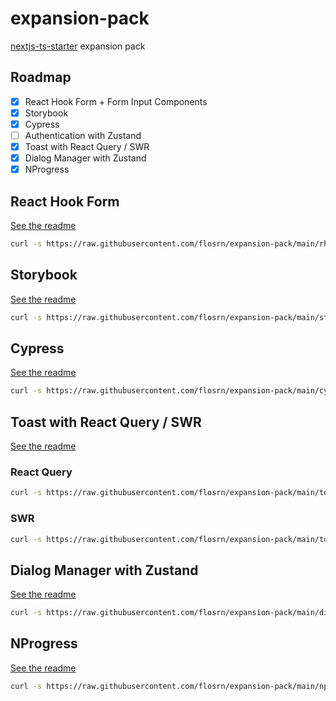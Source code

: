 # expansion-pack

[nextjs-ts-starter](https://github.com/flosrn/nextjs-ts-starter) 
expansion pack


## Roadmap

- [x] React Hook Form + Form Input Components
- [x] Storybook
- [x] Cypress
- [ ] Authentication with Zustand
- [X] Toast with React Query / SWR
- [x] Dialog Manager with Zustand
- [x] NProgress

## React Hook Form

[See the readme](https://github.com/flosrn/expansion-pack/blob/main/rhf/README.md)

```bash
curl -s https://raw.githubusercontent.com/flosrn/expansion-pack/main/rhf/trigger.sh | bash -s
```

## Storybook

[See the readme](https://github.com/flosrn/expansion-pack/blob/main/storybook/README.md)

```bash
curl -s https://raw.githubusercontent.com/flosrn/expansion-pack/main/storybook/trigger.sh | bash -s
```

## Cypress

[See the readme](https://github.com/flosrn/expansion-pack/blob/main/cypress/README.md)

```bash
curl -s https://raw.githubusercontent.com/flosrn/expansion-pack/main/cypress/trigger.sh | bash -s
```

## Toast with React Query / SWR

[See the readme](https://github.com/flosrn/expansion-pack/blob/**main**/toast/README.md)

### React Query

```bash
curl -s https://raw.githubusercontent.com/flosrn/expansion-pack/main/toast/trigger-rq.sh | bash -s
```

### SWR

```bash
curl -s https://raw.githubusercontent.com/flosrn/expansion-pack/main/toast/trigger-swr.sh | bash -s
```

## Dialog Manager with Zustand

[See the readme](https://github.com/flosrn/expansion-pack/blob/main/dialog-zustand/README.md)

```bash
curl -s https://raw.githubusercontent.com/flosrn/expansion-pack/main/dialog-zustand/trigger.sh | bash -s
```

## NProgress

[See the readme](https://github.com/flosrn/expansion-pack/blob/main/nprogress/README.md)

```bash
curl -s https://raw.githubusercontent.com/flosrn/expansion-pack/main/nprogress/trigger.sh | bash -s
```
